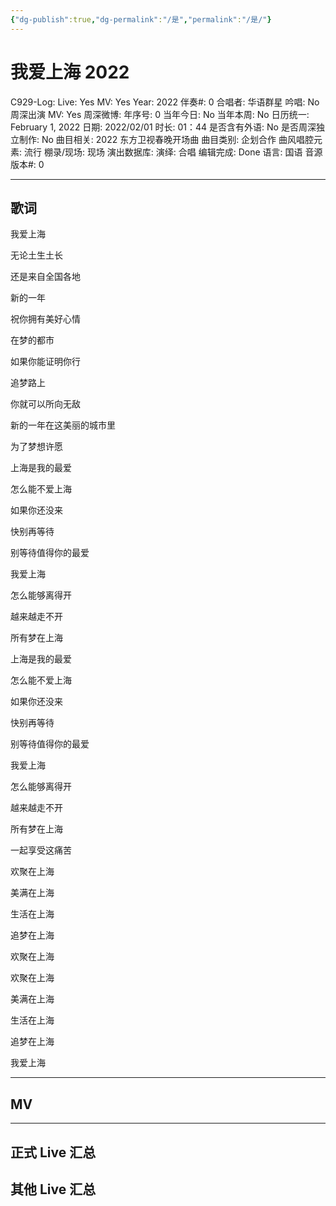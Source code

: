 ```yaml
---
{"dg-publish":true,"dg-permalink":"/是","permalink":"/是/"}
---
```



# 我爱上海 2022

C929-Log:
Live: Yes
MV: Yes
Year: 2022
伴奏#: 0
合唱者: 华语群星
吟唱: No
周深出演 MV: Yes
周深微博:
年序号: 0
当年今日: No
当年本周: No
日历统一: February 1, 2022
日期: 2022/02/01
时长: 01：44
是否含有外语: No
是否周深独立制作: No
曲目相关: 2022 东方卫视春晚开场曲
曲目类别: 企划合作
曲风唱腔元素: 流行
棚录/现场: 现场
演出数据库:
演绎: 合唱
编辑完成: Done
语言: 国语
音源版本#: 0

---

## 歌词

我爱上海

无论土生土长

还是来自全国各地

新的一年

祝你拥有美好心情

在梦的都市

如果你能证明你行

追梦路上

你就可以所向无敌

新的一年在这美丽的城市里

为了梦想许愿

上海是我的最爱

怎么能不爱上海

如果你还没来

快别再等待

别等待值得你的最爱

我爱上海

怎么能够离得开

越来越走不开

所有梦在上海

上海是我的最爱

怎么能不爱上海

如果你还没来

快别再等待

别等待值得你的最爱

我爱上海

怎么能够离得开

越来越走不开

所有梦在上海

一起享受这痛苦

欢聚在上海

美满在上海

生活在上海

追梦在上海

欢聚在上海

欢聚在上海

美满在上海

生活在上海

追梦在上海

我爱上海

---

## MV

---

## 正式 Live 汇总

## 其他 Live 汇总
